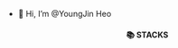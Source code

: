 - 👋 Hi, I’m @YoungJin Heo

<div align=center><h4>📚 STACKS</h4></div>
<!---
HeoYoungJin98/HeoYoungJin98 is a ✨ special ✨ repository because its `README.md` (this file) appears on your GitHub profile.
You can click the Preview link to take a look at your changes.
--->
